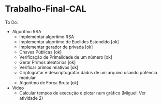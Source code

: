 # Trabalho-Final-CAL

To Do:
   - Algoritmo RSA
      + Implementar algoritmo RSA
      + Implementar algoritmo de Euclides Estendido [ok]
      + Implementar gerador de privada              [ok]
      + Chaves Públicas                             [ok]
      + Verificação de Primalidade de um número     [ok]
      + Gerar Primos aleatórios                     [ok]
      + Verificar primos relativos                  [ok]
      + Criptografar e descriptografar dados de um arquivo usando potência modular
      + Algoritmo de Força Bruta                    [ok]
   - Vídeo
      + Calcular tempos de execução e plotar num gráfico (Miguel: Ver atividade 2)
